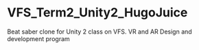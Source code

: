 # VFS_Term2_Unity2_HugoJuice
 Beat saber clone for Unity 2 class on VFS. VR and AR Design and development program
